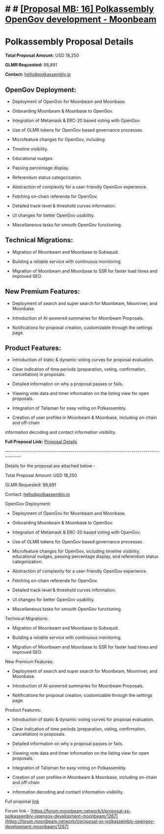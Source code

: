 ﻿# # # [[Proposal MB: 16] Polkassembly OpenGov development - Moonbeam](https://forum.moonbeam.network/t/proposal-16-polkassembly-opengov-development-moonbeam/1267)



# Polkassembly Proposal Details

  

**Total Proposal Amount:** USD 18,250

**GLMR Requested:** 98,891

**Contact:** [hello@polkassembly.io](mailto:hello@polkassembly.io)

  

## OpenGov Deployment:

  

- Deployment of OpenGov for Moonbeam and Moonbase.

- Onboarding Moonbeam & Moonbase to OpenGov.

- Integration of Metamask & ERC-20 based voting with OpenGov.

- Use of GLMR tokens for OpenGov based governance processes.

- Microfeature changes for OpenGov, including:

- Timeline visibility.

- Educational nudges.

- Passing percentage display.

- Referendum status categorization.

- Abstraction of complexity for a user-friendly OpenGov experience.

- Fetching on-chain referenda for OpenGov.

- Detailed track-level & threshold curves information.

- UI changes for better OpenGov usability.

- Miscellaneous tasks for smooth OpenGov functioning.

  

## Technical Migrations:

  

- Migration of Moonbeam and Moonbase to Subsquid.

- Building a reliable service with continuous monitoring.

- Migration of Moonbeam and Moonbase to SSR for faster load times and improved SEO.

  

## New Premium Features:

  

- Deployment of search and super search for Moonbeam, Moonriver, and Moonbase.

- Introduction of AI-powered summaries for Moonbeam Proposals.

- Notifications for proposal creation, customizable through the settings page.

  

## Product Features:

  

- Introduction of static & dynamic voting curves for proposal evaluation.

- Clear indication of time periods (preparation, voting, confirmation, cancellation) in proposals.

- Detailed information on why a proposal passes or fails.

- Viewing vote data and timer information on the listing view for open proposals.

- Integration of Talisman for easy voting on Polkassembly.

- Creation of user profiles in Moonbeam & Moonbase, including on-chain and off-chain

information decoding and contact information visibility.

  

**Full Proposal Link:** [Proposal Details](https://forum.moonbeam.network/t/proposal-xx-polkassembly-opengov-development-moonbeam/1267)

  

—------------------------------------------------------------------------------------

  

Details for the proposal are attached below -

Total Proposal Amount: USD 18,250

GLMR Requested: 98,891

Contact: hello@polkassembly.io

  

OpenGov Deployment:

  

-   Deployment of OpenGov for Moonbeam and Moonbase.
    
-   Onboarding Moonbeam & Moonbase to OpenGov.
    
-   Integration of Metamask & ERC-20 based voting with OpenGov.
    
-   Use of GLMR tokens for OpenGov based governance processes.
    
-   Microfeature changes for OpenGov, including timeline visibility, educational nudges, passing percentage display, and referendum status categorization.
    
-   Abstraction of complexity for a user-friendly OpenGov experience.
    
-   Fetching on-chain referenda for OpenGov.
    
-   Detailed track-level & threshold curves information.
    
-   UI changes for better OpenGov usability.
    
-   Miscellaneous tasks for smooth OpenGov functioning.
    

  

Technical Migrations:

-   Migration of Moonbeam and Moonbase to Subsquid.
    
-   Building a reliable service with continuous monitoring.
    
-   Migration of Moonbeam and Moonbase to SSR for faster load times and improved SEO.
    

  

New Premium Features:

-   Deployment of search and super search for Moonbeam, Moonriver, and Moonbase.
    
-   Introduction of AI-powered summaries for Moonbeam Proposals.
    
-   Notifications for proposal creation, customizable through the settings page.
    

  

Product Features:

-   Introduction of static & dynamic voting curves for proposal evaluation.
    
-   Clear indication of time periods (preparation, voting, confirmation, cancellation) in proposals.
    
-   Detailed information on why a proposal passes or fails.
    
-   Viewing vote data and timer information on the listing view for open proposals.
    
-   Integration of Talisman for easy voting on Polkassembly.
    
-   Creation of user profiles in Moonbeam & Moonbase, including on-chain and off-chain
    
-   information decoding and contact information visibility.
    

  

Full proposal [link](https://docs.google.com/document/d/1KHl7dZYMQBWdUINQUhoxGVEnx0rsG6W9ygjl9xyj-qk/edit)

Forum link - [https://forum.moonbeam.network/t/proposal-xx-polkassembly-opengov-development-moonbeam/1267](https://forum.moonbeam.network/t/proposal-xx-polkassembly-opengov-development-moonbeam/1267)
